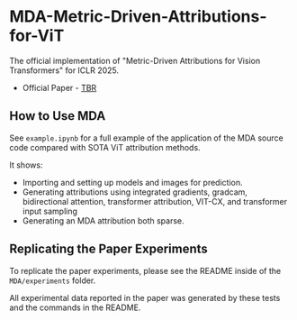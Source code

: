 # MDA-Metric-Driven-Attributions-for-ViT
The official implementation of "Metric-Driven Attributions for Vision Transformers" for ICLR 2025.

 * Official Paper - [TBR]()

## How to Use MDA
See `example.ipynb` for a full example of the application of the MDA source code compared with SOTA ViT attribution methods.

It shows:
<ul>
  <li>Importing and setting up models and images for prediction.</li>
  <li>Generating attributions using integrated gradients, gradcam, bidirectional attention, transformer attribution, VIT-CX, and transformer input sampling </li>
  <li>Generating an MDA attribution both sparse.</li>
</ul>

## Replicating the Paper Experiments
To replicate the paper experiments, please see the README inside of the `MDA/experiments` folder.

All experimental data reported in the paper was generated by these tests and the commands in the README.
